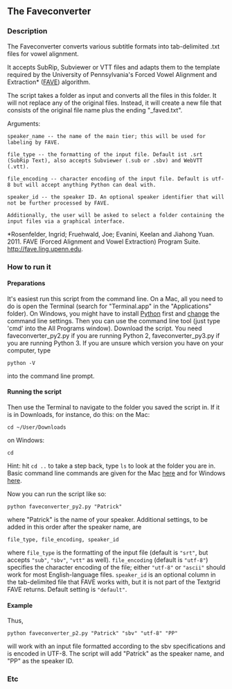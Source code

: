 ## The Faveconverter

### Description
The Faveconverter converts various subtitle formats into tab-delimited .txt files for vowel alignment. 

It accepts SubRip, Subviewer or VTT files and adapts them to the template required by the University of Pennsylvania's Forced Vowel Alignment and Extraction* ([FAVE](http://fave.ling.upenn.edu/)) algorithm.

The script takes a folder as input and converts all the files in this folder. It will not replace any of the original files. Instead, it will create a new file that consists of the original file name plus the ending  "_faved.txt". 


Arguments:

    speaker_name -- the name of the main tier; this will be used for labeling by FAVE.

    file_type -- the formatting of the input file. Default ist .srt (SubRip Text), also accepts Subviewer (.sub or .sbv) and WebVTT (.vtt). 

    file_encoding -- character encoding of the input file. Default is utf-8 but will accept anything Python can deal with. 

    speaker_id -- the speaker ID. An optional speaker identifier that will not be further processed by FAVE.  
    
    Additionally, the user will be asked to select a folder containing the input files via a graphical interface. 

*Rosenfelder, Ingrid; Fruehwald, Joe; Evanini, Keelan and Jiahong Yuan. 2011. FAVE (Forced Alignment and Vowel Extraction) Program Suite. http://fave.ling.upenn.edu.


### How to run it
#### Preparations
It's easiest run this script from the command line. On a Mac, all you need to do is open the Terminal (search for "Terminal.app" in the "Applications" folder). 
On Windows, you might have to install [Python](https://www.python.org/downloads/windows/) first and [change](http://www.anthonydebarros.com/2015/08/16/setting-up-python-in-windows-10/) the command line settings. 
Then you can use the command line tool (just type 'cmd' into the All Programs window). 
Download the script. You need faveconverter_py2.py if you are running Python 2, faveconverter_py3.py if you are running Python 3. 
If you are unsure which version you have on your computer, type 

`python -V`

into the command line prompt. 

#### Running the script
Then use the Terminal to navigate to the folder you saved the script in. If it is in Downloads, for instance, do this:
on the Mac:

`cd ~/User/Downloads`

on Windows:

`cd `

Hint: hit `cd ..` to take a step back, type `ls` to look at the folder you are in. Basic command line commands are given for the Mac [here](https://www.git-tower.com/blog/command-line-cheat-sheet/) and for Windows [here](http://www.cs.columbia.edu/~sedwards/classes/2016/1102-spring/Command%20Prompt%20Cheatsheet.pdf).

Now you can run the script like so:

    python faveconverter_py2.py "Patrick"

where "Patrick" is the name of your speaker. Additional settings, to be added in this order after the speaker name, are

    file_type, file_encoding, speaker_id

where `file_type` is the formatting of the input file (default is `"srt"`, but accepts `"sub"`, `"sbv"`, `"vtt"` as well). `file_encoding` (default is `"utf-8"`) specifies the character encoding of the file; either `"utf-8"` or `"ascii"` should work for most English-language files. `speaker_id` is an optional column in the tab-delimited file that FAVE works with, but it is not part of the Textgrid FAVE returns. Default setting is `"default"`. 


#### Example
Thus, 

    python faveconverter_p2.py "Patrick" "sbv" "utf-8" "PP"

will work with an input file formatted according to the sbv specifications and is encoded in UTF-8. The script will add "Patrick" as the speaker name, and "PP" as the speaker ID. 


### Etc



